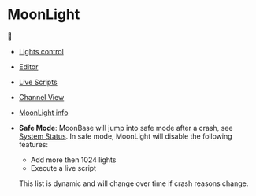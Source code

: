 # MoonLight

🚧

* [Lights control](https://moonmodules.org/MoonLight/moonbase/module/lightsControl/)
* [Editor](https://moonmodules.org/MoonLight/moonbase/module/editor/)
* [Live Scripts](https://moonmodules.org/MoonLight/moonbase/module/liveScripts/)
* [Channel View](https://moonmodules.org/MoonLight/moonbase/module/ChannelView/)
* [MoonLight info](https://moonmodules.org/MoonLight/moonbase/module/MoonLightInfo/)

* **Safe Mode**: MoonBase will jump into safe mode after a crash, see [System Status](https://moonmodules.org/MoonLight/system/status/). In safe mode, MoonLight will disable the following features:
    * Add more then 1024 lights
    * Execute a live script

    This list is dynamic and will change over time if crash reasons change.
